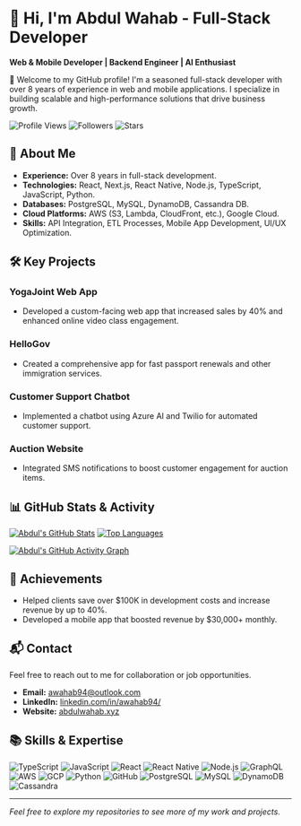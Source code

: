 # 👋 Hi, I'm Abdul Wahab - Full-Stack Developer

**Web & Mobile Developer | Backend Engineer | AI Enthusiast**

🌟 Welcome to my GitHub profile! I'm a seasoned full-stack developer with over 8 years of experience in web and mobile applications. I specialize in building scalable and high-performance solutions that drive business growth.

![Profile Views](https://komarev.com/ghpvc/?username=awahab994&color=brightgreen) 
![Followers](https://img.shields.io/github/followers/awahab994?label=Followers&style=social) 
![Stars](https://img.shields.io/github/stars/awahab994?label=Stars&style=social)

## 🚀 About Me

- **Experience:** Over 8 years in full-stack development.
- **Technologies:** React, Next.js, React Native, Node.js, TypeScript, JavaScript, Python.
- **Databases:** PostgreSQL, MySQL, DynamoDB, Cassandra DB.
- **Cloud Platforms:** AWS (S3, Lambda, CloudFront, etc.), Google Cloud.
- **Skills:** API Integration, ETL Processes, Mobile App Development, UI/UX Optimization.

## 🛠 Key Projects

### YogaJoint Web App
- Developed a custom-facing web app that increased sales by 40% and enhanced online video class engagement.

### HelloGov
- Created a comprehensive app for fast passport renewals and other immigration services.

### Customer Support Chatbot
- Implemented a chatbot using Azure AI and Twilio for automated customer support.

### Auction Website
- Integrated SMS notifications to boost customer engagement for auction items.

## 📊 GitHub Stats & Activity

[![Abdul's GitHub Stats](https://github-readme-stats.vercel.app/api?username=awahab994&show_icons=true&theme=radical)](https://github.com/awahab994)
[![Top Languages](https://github-readme-stats.vercel.app/api/top-langs/?username=awahab994&layout=compact&theme=radical)](https://github.com/awahab994)

[![Abdul's GitHub Activity Graph](https://github-readme-activity-graph.vercel.app/graph?username=awahab994&bg_color=000000&color=9e4c98&line=9e4c98&point=403d3d&area=true&hide_border=true)](https://github.com/ashutosh00710/github-readme-activity-graph)

## 🌟 Achievements

- Helped clients save over $100K in development costs and increase revenue by up to 40%.
- Developed a mobile app that boosted revenue by $30,000+ monthly.

## 📬 Contact

Feel free to reach out to me for collaboration or job opportunities.

- **Email:** [awahab94@outlook.com](mailto:awahab94@outlook.com)
- **LinkedIn:** [linkedin.com/in/awahab94/](https://www.linkedin.com/in/awahab94/)
- **Website:** [abdulwahab.xyz](https://abdulwahab.xyz)

## 📚 Skills & Expertise

![TypeScript](https://img.shields.io/badge/TypeScript-3178C6?style=flat-square&logo=typescript&logoColor=white)
![JavaScript](https://img.shields.io/badge/JavaScript-F7DF1E?style=flat-square&logo=javascript&logoColor=black)
![React](https://img.shields.io/badge/React-61DAFB?style=flat-square&logo=react&logoColor=black)
![React Native](https://img.shields.io/badge/React%20Native-20232A?style=flat-square&logo=react&logoColor=61DAFB)
![Node.js](https://img.shields.io/badge/Node.js-339933?style=flat-square&logo=node.js&logoColor=white)
![GraphQL](https://img.shields.io/badge/GraphQL-E10098?style=flat-square&logo=graphql&logoColor=white)
![AWS](https://img.shields.io/badge/AWS-232F3E?style=flat-square&logo=amazon-aws&logoColor=white)
![GCP](https://img.shields.io/badge/GCP-4285F4?style=flat-square&logo=google-cloud&logoColor=white)
![Python](https://img.shields.io/badge/Python-3776AB?style=flat-square&logo=python&logoColor=white)
![GitHub](https://img.shields.io/badge/GitHub-181717?style=flat-square&logo=github&logoColor=white)
![PostgreSQL](https://img.shields.io/badge/PostgreSQL-336791?style=flat-square&logo=postgresql&logoColor=white)
![MySQL](https://img.shields.io/badge/MySQL-4479A1?style=flat-square&logo=mysql&logoColor=white)
![DynamoDB](https://img.shields.io/badge/DynamoDB-4053D6?style=flat-square&logo=amazon-dynamodb&logoColor=white)
![Cassandra](https://img.shields.io/badge/Cassandra-1287B1?style=flat-square&logo=apache-cassandra&logoColor=white)

---

*Feel free to explore my repositories to see more of my work and projects.*
